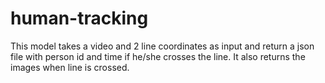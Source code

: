 # human-tracking
This model takes a video and 2 line coordinates as input and return a json file with person id and time if he/she crosses the line. It also returns the images when line is crossed.
